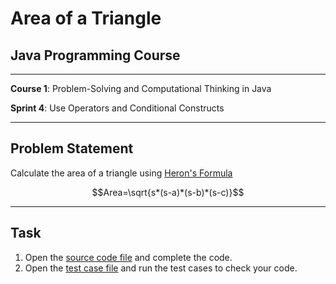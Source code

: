 # Area of a Triangle

## Java Programming Course

---

**Course 1**: Problem-Solving and Computational Thinking in Java

**Sprint 4**: Use Operators and Conditional Constructs

---

Problem Statement
---

Calculate the area of a triangle using [Heron's Formula](https://en.wikipedia.org/wiki/Heron's_formula)

$$Area=\sqrt{s*(s-a)*(s-b)*(s-c)}$$ 


---

Task
---

1. Open the [source code file](src/main/java/io/github/dbc/) and complete the code.
2. Open the [test case file](src/test/java/io/github/dbc/) and run the test cases to
   check your code.